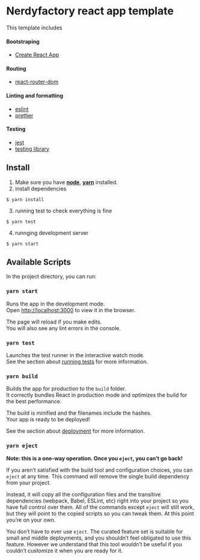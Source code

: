 # Nerdyfactory react app template
This template includes
#### Bootstraping
- [Create React App](https://github.com/facebook/create-react-app)

#### Routing
- [react-router-dom](https://reactrouter.com/)

#### Linting and formatting
- [eslint](https://eslint.org/)
- [prettier](https://prettier.io/)

#### Testing
- [jest](https://jestjs.io/)
- [testing library](https://testing-library.com/)


## Install
  1. Make sure you have [**node**](https://nodejs.org/), [**yarn**](https://yarnpkg.com/) installed.
  2. install dependencies
  ```
  $ yarn install
  ```
  3. running test to check everything is fine
  ```
  $ yarn test
  ```
  4. runnging development server
  ```
  $ yarn start
  ```

## Available Scripts

In the project directory, you can run:

### `yarn start`

Runs the app in the development mode.\
Open [http://localhost:3000](http://localhost:3000) to view it in the browser.

The page will reload if you make edits.\
You will also see any lint errors in the console.

### `yarn test`

Launches the test runner in the interactive watch mode.\
See the section about [running tests](https://facebook.github.io/create-react-app/docs/running-tests) for more information.

### `yarn build`

Builds the app for production to the `build` folder.\
It correctly bundles React in production mode and optimizes the build for the best performance.

The build is minified and the filenames include the hashes.\
Your app is ready to be deployed!

See the section about [deployment](https://facebook.github.io/create-react-app/docs/deployment) for more information.

### `yarn eject`

**Note: this is a one-way operation. Once you `eject`, you can’t go back!**

If you aren’t satisfied with the build tool and configuration choices, you can `eject` at any time. This command will remove the single build dependency from your project.

Instead, it will copy all the configuration files and the transitive dependencies (webpack, Babel, ESLint, etc) right into your project so you have full control over them. All of the commands except `eject` will still work, but they will point to the copied scripts so you can tweak them. At this point you’re on your own.

You don’t have to ever use `eject`. The curated feature set is suitable for small and middle deployments, and you shouldn’t feel obligated to use this feature. However we understand that this tool wouldn’t be useful if you couldn’t customize it when you are ready for it.

